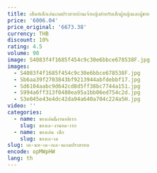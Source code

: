 ```yaml
---
title: เต็นท์เด็กเล่นเกมปราสาทบ้านเจ้าหญิงสำหรับเด็กผู้หญิงและผู้ชาย
price: '6006.04'
price_original: '6673.38'
currency: THB
discount: 10%
rating: 4.5
volume: 90
image: S4083f4f1685f454c9c30e6bbce678538F.jpg
images:
  - S4083f4f1685f454c9c30e6bbce678538F.jpg
  - Sb6aa39f2703843bf9213944abfdebbf17.jpg
  - Sd6104aabc9d642cd8d5ff38bc7744a151.jpg
  - S994a6ff313f0480ea95a1bb06ed754c2d.jpg
  - S3e045e43e4dc42da94a640a704c224a5H.jpg
video: ''
categories:
  - name: ของเล่น&งานอดิเรก
    slug: ของเล-งานอด-เรก
  - name: ของเล่น เด็ก
    slug: ของเล-เด
slug: เต-นท-เด-กเล-นเกมปราสาทบ
encode: opMWpHW
lang: th
---
```

  